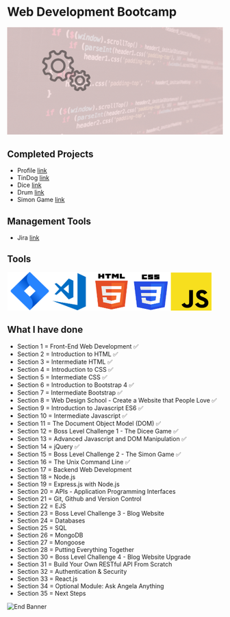 # Web Development Bootcamp

![Begin Banner](Documentation/Under_Development.gif)

## Completed Projects
* Profile [link](https://github.com/pittyh6/Web_Development_Bootcamp_2021/tree/main/Profile_project)
* TinDog [link](https://github.com/pittyh6/Web_Development_Bootcamp_2021/tree/main/TinDog_project)
* Dice [link](https://github.com/pittyh6/Web_Development_Bootcamp_2021/tree/main/The_Dice_Challenge)
* Drum [link](https://github.com/pittyh6/Web_Development_Bootcamp_2021/tree/main/Drum_project)
* Simon Game [link](https://github.com/pittyh6/Web_Development_Bootcamp_2021/tree/main/Simon_Game_project)

## Management Tools
* Jira [link](https://github.com/pittyh6/Web_Development_Bootcamp_2021/tree/main/Jira%20-%20Sprints%20-%20Managment)

## Tools
<img src= Documentation/jira.png  height="90" width="100" ><img src= Documentation/vscode.png  height="90" width="100"><img src= Documentation/html.png  height="90" width="90"><img src= Documentation/css.png  height="90" width="90"><img src= Documentation/js.png  height="90" width="100">

## What I have done

* Section 1 = Front-End Web Development ✅
* Section 2 = Introduction to HTML ✅
* Section 3 = Intermediate HTML ✅
* Section 4 = Introduction to CSS ✅
* Section 5 = Intermediate CSS ✅
* Section 6 = Introduction to Bootstrap 4 ✅
* Section 7 = Intermediate Bootstrap ✅
* Section 8 = Web Design School - Create a Website that People Love ✅
* Section 9 = Introduction to Javascript ES6 ✅
* Section 10 = Intermediate Javascript ✅
* Section 11 = The Document Object Model (DOM) ✅
* Section 12 = Boss Level Challenge 1 - The Dicee Game ✅
* Section 13 = Advanced Javascript and DOM Manipulation ✅
* Section 14 = jQuery ✅
* Section 15 = Boss Level Challenge 2 - The Simon Game ✅
* Section 16 = The Unix Command Line ✅
* Section 17 = Backend Web Development
* Section 18 = Node.js
* Section 19 = Express.js with Node.js
* Section 20 = APIs - Application Programming Interfaces
* Section 21 = Git, Github and Version Control
* Section 22 = EJS
* Section 23 = Boss Level Challenge 3 - Blog Website
* Section 24 = Databases
* Section 25 = SQL
* Section 26 = MongoDB
* Section 27 = Mongoose
* Section 28 = Putting Everything Together
* Section 30 = Boss Level Challenge 4 - Blog Website Upgrade
* Section 31 = Build Your Own RESTful API From Scratch
* Section 32 = Authentication & Security
* Section 33 = React.js
* Section 34 = Optional Module: Ask Angela Anything
* Section 35 = Next Steps

![End Banner](Documentation/botton-1200x350.gif)